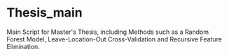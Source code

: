 # Thesis_main
Main Script for Master's Thesis, including Methods such as a Random Forest Model, Leave-Location-Out Cross-Validation and Recursive Feature Elimination. 
